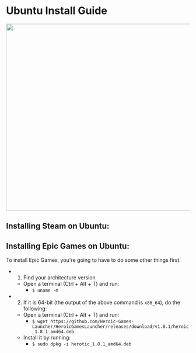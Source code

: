 # Ubuntu Install Guide
<img src="https://i.imgur.com/q7GqrC9.gif" width="512" height="512"/>

## Installing Steam on Ubuntu:
<!-- To install the Steam launcher, make sure you have `multiverse` repository enabled by running `$ sudo add-apt-repository multiverse` and update your apt cache by running `$ sudo apt update`. Once your apt cache is updated, install it by running `$ sudo apt install steam`. Once it's installed, open the Applications Menu and open Steam and log in. !-->

## Installing Epic Games on Ubuntu:
To install Epic Games, you're going to have to do some other things first.
- 1. Find your architecture version
    * Open a terminal (Ctrl + Alt + T) and run:
        * `$ uname -m`
- 2. If it is 64-bit (the output of the above command is `x86_64`), do the following:
    * Open a terminal (Ctrl + Alt + T) and run:
        * `$ wget https://github.com/Heroic-Games-Launcher/HeroicGamesLauncher/releases/download/v1.8.1/heroic_1.8.1_amd64.deb`
    * Install it by running:
        * `$ sudo dpkg -i herotic_1.8.1_amd64.deb`
